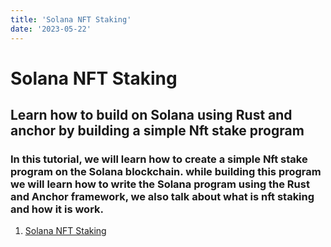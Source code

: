 ```yaml
---
title: 'Solana NFT Staking'
date: '2023-05-22'
---
```


# Solana NFT Staking

## Learn how to build on Solana using Rust and anchor by building a simple Nft stake program

### In this tutorial, we will learn how to create a simple Nft stake program on the Solana blockchain. while building this program we will learn how to write the Solana program using the Rust and Anchor framework, we also talk about what is nft staking and how it is work.

1. [Solana NFT Staking](https://shivamsspirit.hashnode.dev/nft-staking-tutorial)